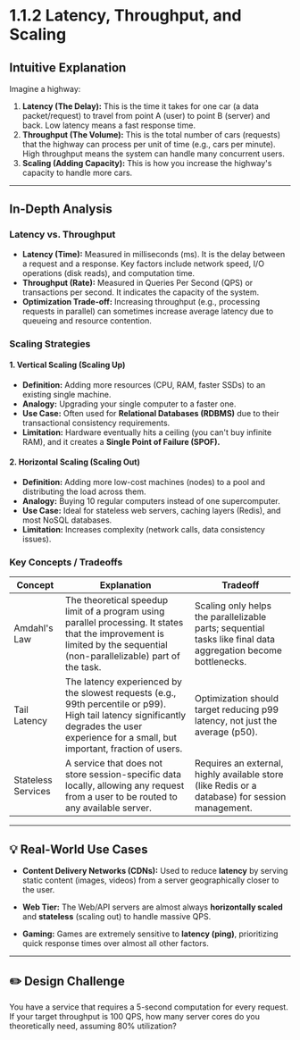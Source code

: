 # 1.1.2 Latency, Throughput, and Scaling

## Intuitive Explanation

Imagine a highway:

1. **Latency (The Delay):** This is the time it takes for one car (a data packet/request) to travel from point A (user)
   to point B (server) and back. Low latency means a fast response time.
2. **Throughput (The Volume):** This is the total number of cars (requests) that the highway can process per unit of
   time (e.g., cars per minute). High throughput means the system can handle many concurrent users.
3. **Scaling (Adding Capacity):** This is how you increase the highway's capacity to handle more cars.

---

## In-Depth Analysis

### Latency vs. Throughput

- **Latency (Time):** Measured in milliseconds (ms). It is the delay between a request and a response. Key factors
  include network speed, I/O operations (disk reads), and computation time.
- **Throughput (Rate):** Measured in Queries Per Second (QPS) or transactions per second. It indicates the capacity of
  the system.
- **Optimization Trade-off:** Increasing throughput (e.g., processing requests in parallel) can sometimes increase
  average latency due to queueing and resource contention.

### Scaling Strategies

#### 1. Vertical Scaling (Scaling Up)

- **Definition:** Adding more resources (CPU, RAM, faster SSDs) to an existing single machine.
- **Analogy:** Upgrading your single computer to a faster one.
- **Use Case:** Often used for **Relational Databases (RDBMS)** due to their transactional consistency requirements.
- **Limitation:** Hardware eventually hits a ceiling (you can't buy infinite RAM), and it creates a **Single Point of
  Failure (SPOF).**

#### 2. Horizontal Scaling (Scaling Out)

- **Definition:** Adding more low-cost machines (nodes) to a pool and distributing the load across them.
- **Analogy:** Buying 10 regular computers instead of one supercomputer.
- **Use Case:** Ideal for stateless web servers, caching layers (Redis), and most NoSQL databases.
- **Limitation:** Increases complexity (network calls, data consistency issues).

### Key Concepts / Tradeoffs

| Concept            | Explanation                                                                                                                                                                                 | Tradeoff                                                                                                      |
|--------------------|---------------------------------------------------------------------------------------------------------------------------------------------------------------------------------------------|---------------------------------------------------------------------------------------------------------------|
| Amdahl's Law       | The theoretical speedup limit of a program using parallel processing. It states that the improvement is limited by the sequential (non-parallelizable) part of the task.                    | Scaling only helps the parallelizable parts; sequential tasks like final data aggregation become bottlenecks. |
| Tail Latency       | The latency experienced by the slowest requests (e.g., 99th percentile or p99). High tail latency significantly degrades the user experience for a small, but important, fraction of users. | Optimization should target reducing p99 latency, not just the average (p50).                                  |
| Stateless Services | A service that does not store session-specific data locally, allowing any request from a user to be routed to any available server.                                                         | Requires an external, highly available store (like Redis or a database) for session management.               |

---

## 💡 Real-World Use Cases

- **Content Delivery Networks (CDNs):** Used to reduce **latency** by serving static content (images, videos) from a
  server geographically closer to the user.

- **Web Tier:** The Web/API servers are almost always **horizontally scaled** and **stateless** (scaling out) to handle
  massive QPS.

- **Gaming:** Games are extremely sensitive to **latency (ping)**, prioritizing quick response times over almost all
  other factors.

---

## ✏️ Design Challenge

You have a service that requires a 5-second computation for every request. If your target throughput is 100 QPS, how
many server cores do you theoretically need, assuming 80% utilization?